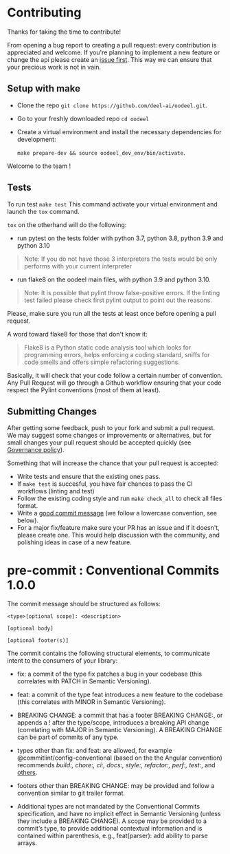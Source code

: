# Contributing

Thanks for taking the time to contribute!

From opening a bug report to creating a pull request: every contribution is
appreciated and welcome. If you're planning to implement a new feature or change
the api please create an [issue first](https://github.com/deel-ai/oodeel/issues/new). This way we can ensure that your precious
work is not in vain.


## Setup with make

- Clone the repo `git clone https://github.com/deel-ai/oodeel.git`.
- Go to your freshly downloaded repo `cd oodeel`
- Create a virtual environment and install the necessary dependencies for development:

  `make prepare-dev && source oodeel_dev_env/bin/activate`.

Welcome to the team !


## Tests

To run test `make test`
This command activate your virtual environment and launch the `tox` command.


`tox` on the otherhand will do the following:
- run pytest on the tests folder with python 3.7, python 3.8, python 3.9 and python 3.10
> Note: If you do not have those 3 interpreters the tests would be only performs with your current interpreter
- run flake8 on the oodeel main files, with python 3.9 and python 3.10.
> Note: It is possible that pylint throw false-positive errors. If the linting test failed please check first pylint output to point out the reasons.

Please, make sure you run all the tests at least once before opening a pull request.

A word toward flake8 for those that don't know it:
> Flake8 is a Python static code analysis tool which looks for programming errors, helps enforcing a coding standard, sniffs for code smells and offers simple refactoring suggestions.

Basically, it will check that your code follow a certain number of convention. Any Pull Request will go through a Github workflow ensuring that your code respect the Pylint conventions (most of them at least).

## Submitting Changes

After getting some feedback, push to your fork and submit a pull request. We
may suggest some changes or improvements or alternatives, but for small changes
your pull request should be accepted quickly (see [Governance policy](https://github.com/deel-ai/oodeel/blob/master/GOVERNANCE.md)).

Something that will increase the chance that your pull request is accepted:

- Write tests and ensure that the existing ones pass.
- If `make test` is succesful, you have fair chances to pass the CI workflows (linting and test)
- Follow the existing coding style and run `make check_all` to check all files format.
- Write a [good commit message](https://tbaggery.com/2008/04/19/a-note-about-git-commit-messages.html) (we follow a lowercase convention, see below).
- For a major fix/feature make sure your PR has an issue and if it doesn't, please create one. This would help discussion with the community, and polishing ideas in case of a new feature.

# pre-commit : Conventional Commits 1.0.0

The commit message should be structured as follows:

```
<type>[optional scope]: <description>

[optional body]

[optional footer(s)]

```

The commit contains the following structural elements, to communicate intent to the consumers of your library:

- fix: a commit of the type fix patches a bug in your codebase (this correlates with PATCH in Semantic Versioning).

- feat: a commit of the type feat introduces a new feature to the codebase (this correlates with MINOR in Semantic Versioning).

- BREAKING CHANGE: a commit that has a footer BREAKING CHANGE:, or appends a ! after the type/scope, introduces a breaking API change (correlating with MAJOR in Semantic Versioning). A BREAKING CHANGE can be part of commits of any type.

- types other than fix: and feat: are allowed, for example @commitlint/config-conventional (based on the the Angular convention) recommends *build:, chore:, ci:, docs:, style:, refactor:, perf:, test:*, and [others](https://delicious-insights.com/fr/articles/git-hooks-et-commitlint/).

- footers other than BREAKING CHANGE: <description> may be provided and follow a convention similar to git trailer format.

- Additional types are not mandated by the Conventional Commits specification, and have no implicit effect in Semantic Versioning (unless they include a BREAKING CHANGE). A scope may be provided to a commit’s type, to provide additional contextual information and is contained within parenthesis, e.g., feat(parser): add ability to parse arrays.
